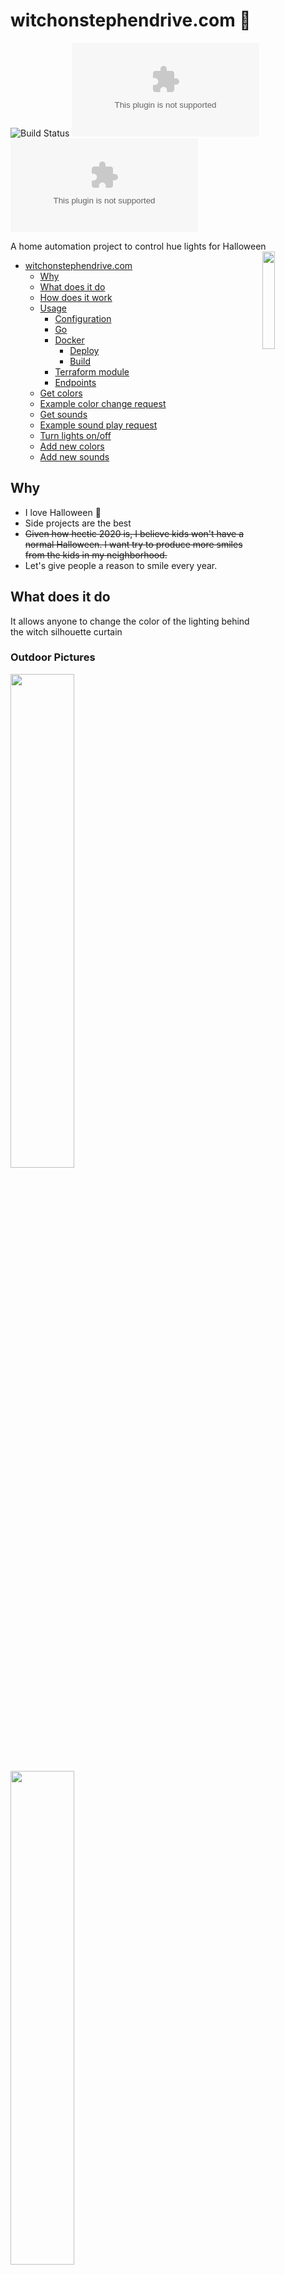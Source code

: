 # witchonstephendrive.com 🧹

![Build Status](https://github.com/circa10a/witchonstephendrive.com/workflows/build-docker-images/badge.svg)
[![PkgGoDev](https://pkg.go.dev/badge/github.com/circa10a/witchonstephendrive.com)](https://pkg.go.dev/github.com/circa10a/witchonstephendrive.com?tab=overview)
[![Go Report Card](https://goreportcard.com/badge/github.com/circa10a/witchonstephendrive.com)](https://goreportcard.com/report/github.com/circa10a/witchonstephendrive.com)

A home automation project to control hue lights for Halloween <img src="https://raw.githubusercontent.com/egonelbre/gophers/10cc13c5e29555ec23f689dc985c157a8d4692ab/vector/fairy-tale/witch-too-much-candy.svg" align="right" width="20%" height="20%"/>

- [witchonstephendrive.com](#witchonstephendrivecom---)
  - [Why](#why)
  - [What does it do](#what-does-it-do)
  - [How does it work](#how-does-it-work)
  - [Usage](#usage)
    - [Configuration](#configuration)
    - [Go](#go)
    - [Docker](#docker)
      - [Deploy](#deploy)
      - [Build](#build)
    - [Terraform module](#terraform-module)
    - [Endpoints](#endpoints)
  - [Get colors](#get-colors)
  - [Example color change request](#example-color-change-request)
  - [Get sounds](#get-sounds)
  - [Example sound play request](#example-sound-play-request)
  - [Turn lights on/off](#turn-lights-on/off)
  - [Add new colors](#add-new-colors)
  - [Add new sounds](#add-new-sounds)

## Why

- I love Halloween 🎃
- Side projects are the best
- ~~Given how hectic 2020 is, I believe kids won't have a normal Halloween. I want try to produce more smiles from the kids in my neighborhood.~~
- Let's give people a reason to smile every year.

## What does it do

It allows anyone to change the color of the lighting behind the witch silhouette curtain

### Outdoor Pictures

<p float="left">
  <img src="https://i.imgur.com/hQE6u6h.jpg" width="45%" height="45%"/>
  <img src="https://i.imgur.com/Qj296rO.jpg" width="45%" height="45%"/>
<p/>

### Site Preview

<img src="https://i.imgur.com/WTujMb2.png" width="25%" height="25%"/>

## How does it work

1. Uses [Caddy](https://github.com/caddyserver/caddy) as a reverse proxy to the `witch` app for TLS termination([let's encrypt](https://letsencrypt.org/)).
2. The `witch` app is a Go backend powered by [echo](https://echo.labstack.com/) that serves a vanilla html/css/js front end and has a `/color/:color` route.
3. Once a `/color/:color` route is hit via a `POST` request, the `witch` app uses the [huego](https://github.com/amimof/huego) library for manipulating the state of the philips hue multicolor bulbs. The hue bridge endpoint on your network is automatically discovered.
4. When a `/sound/:sound` route is hit via a `POST` request, the `witch` app writes to an in-memory queue which will then process sounds to play by calling the [assistant-relay](https://assistantrelay.com) to play pre-configured halloween sounds through connected google assistant speakers. The reason for the queue is to ensure all sounds are played and do not overlap.

## Usage

### Configuration

|                                     |                                                                                                   |           |                    |
|-------------------------------------|---------------------------------------------------------------------------------------------------|-----------|--------------------|
| Environment Variable                | Description                                                                                       | Required  | Default            |
| `WITCH_API_BASE_URL`                | Base URL for all interactive POST requests                                                        | `false`   | `/api/v1`          |
| `WITCH_API_ENABLED`                 | Enables swagger docs + REST API routes                                                            | `false`   | `true`             |
| `WITCH_ASSISTANT_DEVICE`            | **Sounds only enabled if this is configured**. Name of google assistant speaker to play sounds on | `false`   | `""`               |
| `WITCH_ASSISTANT_RELAY_HOST`        | Address of the google assistant relay                                                             | `false`   | `http://127.0.0.1` |
| `WITCH_ASSISTANT_RELAY_PORT`        | Listening port of the google assistant relay                                                      | `false`   | `3000`             |
| `WITCH_HUE_DEFAULT_COLORS`          | Map of default colors to set a configured time. Ex. `var="8:teal,9:pink"`                         | `false`   | `""`               |
| `WITCH_HUE_DEFAULT_COLORS_ENABLED`  | Enables scheduler to set default colors or not                                                    | `false`   | `false`            |
| `WITCH_HUE_DEFAULT_COLORS_START`    | Local time to set default colors at. Think of this as a nightly "reset"                           | `false`   | `22`               |
| `WITCH_HUE_TOKEN`                   | Philips Hue API Token                                                                             | `true`    | None               |
| `WITCH_HUE_BRIDGE_REFRESH_INTERVAL` | How many hours to wait before rediscovering hue bridge config/ip                                  | `false`   | `6`                |
| `WITCH_HUE_LIGHTS`                  | Light ID's to change color of. Example(export HUE_LIGHTS="1,2,3")                                 | `true`    | None               |
| `WITCH_HUE_LIGHTS_SCHEDULE_ENABLED` | Enables start/end times for turning lights on/off                                                 | `false`   | `false`            |
| `WITCH_HUE_LIGHTS_START`            | Local time to turn on configured lights                                                           | `false`   | `18`               |
| `WITCH_HUE_LIGHTS_END`              | Local time to turn off configured lights                                                          | `false`   | `7`                |
| `WITCH_LOG_LEVEL`                   | [Logrus](https://github.com/sirupsen/logrus) log level                                            | `false`   | `info`             |
| `WITCH_METRICS_ENABLED`             | Enables prometheus metrics on `/metrics`                                                          | `false`   | `true`             |
| `WITCH_PORT`                        | Port for web server to listen on                                                                  | `false`   | `8080`             |
| `WITCH_SOUND_QUIET_TIME_ENABLED`    | Enables quiet time functionality during configured hours                                          | `false`   | `true`             |
| `WITCH_SOUND_QUIET_TIME_START`      | Local time to ensure sounds are not played after this hour                                        | `false`   | `22`               |
| `WITCH_SOUND_QUIET_TIME_END`        | Local time to ensure sounds are not played before this hour                                       | `false`   | `07`               |
| `WITCH_SOUND_QUEUE_CAPACITY`        | Maxiumum depth of soung queue. This is to ensure no spam/long backlog                             | `false`   | `3`                |
| `WITCH_UI_ENABLED`                  | Enables hosting of UI/static assets on `/`                                                        | `false`   | `true`             |

### Go

```bash
go generate ./...
go build -o witch .
export WITCH_HUE_TOKEN=<YOUR_TOKEN>; export WITCH_HUE_LIGHTS="1,2,3"
./witch
```

### Docker

#### Deploy

> Be sure to update values in `.env` to be consumed by `docker-compose.yml`

```bash
docker-compose up -d
```

#### Build

```bash
# Auto determine CPU arch
make build-docker
# ARM64
make build-docker-arm64
# ARMv7
make build-docker-armv7
```

### Terraform module

Colors + sounds are not mutually exclusive, you can pass either just a color, just a sound, or both.

```hcl
module "witchonstephendrive" {
  source       = "github.com/circa10a/witchonstephendrive.com//terraform"
  api_base_url = "https://witchonstephendrive.com/api/v1"
  color        = "purple"
  sound        = "stranger-things"
}

output "color_change_response" {
  value = module.witchonstephendrive.color_change_response
}

output "supported_colors" {
  value = module.witchonstephendrive.supported_colors
}

output "sound_play_response" {
  value = module.witchonstephendrive.sound_play_response
}

output "supported_sounds" {
  value = module.witchonstephendrive.supported_sounds
}
```

### Endpoints

> Rate limiting performed by [this caddy plugin](https://github.com/mholt/caddy-ratelimit)

|                         |                                                 |        |              |                     |
|-------------------------|-------------------------------------------------|--------|--------------|---------------------|
| Route                   | Description                                     | Method | Rate Limited | Limit               |
| `/`                     | Serves static content embedded from `./web`     | `GET`  | No           | N/A                 |
| `/api/v1/colors`        | Get supported colors to change to               | `GET`  | No           | N/A                 |
| `/api/v1/color/:color`  | Changes color of hue lights                     | `POST` | Yes          | 10 requests per 10s |
| `/api/v1/sounds`        | Get supported sounds to play                    | `GET`  | No           | N/A                 |
| `/api/v1/sound/:sound`  | Plays sound through configured speaker          | `POST` | Yes          | 10 requests per 10s |
| `/api/v1/lights/:state` | Changes state of configured lights(on/off)      | `POST` | Yes          | 10 requests per 10s |
| `/metrics`              | Serves prometheus metrics using echo middleware | `GET`  | No           | N/A                 |
| `/swagger/index.html`   | Swagger API documentation                       | `GET`  | No           | N/A                 |

## Get colors

```bash
curl -X POST http://localhost:8080/api/v1/colors
```

## Example color change request

```bash
curl -X POST http://localhost:8080/api/v1/color/red
```

## Get sounds

```bash
curl -X POST http://localhost:8080/api/v1/sounds
```

## Example sound play request

```bash
curl -X POST http://localhost:8080/api/v1/sound/werewolf
```

## Turn lights on/off

```bash
# on
curl -X POST http://localhost:8080/api/v1/lights/on
# off
curl -X POST http://localhost:8080/api/v1/lights/off
```

## Add new colors

To add new colors, make a new entry in `./controllers/colors/colors.go`

## Add new sounds

To add new sounds, simply drop a new `.mp3` file in the `./sounds` directory. This is needed to add to the list of supported sounds and will be built into the assistant-relay docker image.
